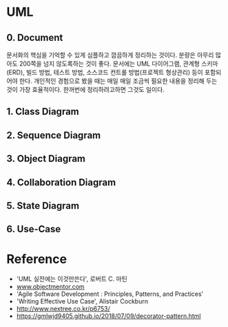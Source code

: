 # UML
## 0. Document
문서화의 핵심을 기억할 수 있게 심플하고 깜끔하게 정리하는 것이다. 분량은 아무리 많아도 200쪽을 넘지 않도록하는 것이 좋다.
문서에는 UML 다이어그램, 관계형 스키마(ERD), 빌드 방법, 테스트 방법, 소스코드 컨트롤 방법(프로젝트 형상관리) 등이 포함되어야 한다.
개인적인 경험으로 봤을 때는 매일 매일 조금씩 필요한 내용을 정리해 두는 것이 가장 효율적이다. 한꺼번에 정리하려고하면 그것도 일이다.


## 1. Class Diagram


## 2. Sequence Diagram


## 3. Object Diagram


## 4. Collaboration Diagram


## 5. State Diagram


## 6. Use-Case


# Reference 
- 'UML 실전에는 이것만쓴다', 로버트 C. 마틴
- www.objectmentor.com
- 'Agile Software Development : Principles, Patterns, and Practices'
- 'Writing Effective Use Case', Alistair Cockburn
- http://www.nextree.co.kr/p6753/
- https://gmlwjd9405.github.io/2018/07/09/decorator-pattern.html



